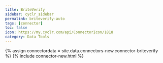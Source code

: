```yaml
---
title: BriteVerify
sidebar: cyclr_sidebar
permalink: briteverify-auto
tags: [connector]
toc: false
icon: https://my.cyclr.com/api/ConnectorIcon/1818
category: Data Tools
---
```

{% assign connectordata = site.data.connectors-new.connector-briteverify %}
{% include connector-new.html %}	